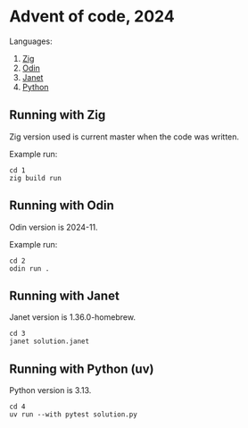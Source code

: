 # Advent of code, 2024

Languages:

1. [Zig](https://ziglang.org)
2. [Odin](https://odin-lang.org)
3. [Janet](https://janet-lang.org)
4. [Python](https://python.org)

## Running with Zig

Zig version used is current master when the code was written.

Example run:

```
cd 1
zig build run
```

## Running with Odin

Odin version is 2024-11.

Example run:

```
cd 2
odin run .
```

## Running with Janet

Janet version is 1.36.0-homebrew.

```
cd 3
janet solution.janet
```

## Running with Python (uv)

Python version is 3.13.

```
cd 4
uv run --with pytest solution.py
```
